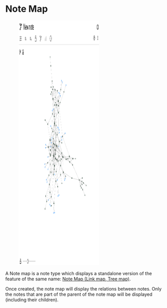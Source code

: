 # Note Map
<figure class="image image-style-align-center image_resized" style="width:50%;"><img style="aspect-ratio:856/763;" src="Note Map_image.png" width="856" height="763"></figure>

A Note map is a note type which displays a standalone version of the feature of the same name: [Note Map (Link map, Tree map)](../Advanced%20Usage/Note%20Map%20\(Link%20map%2C%20Tree%20map\).md).

Once created, the note map will display the relations between notes. Only the notes that are part of the parent of the note map will be displayed (including their children).
